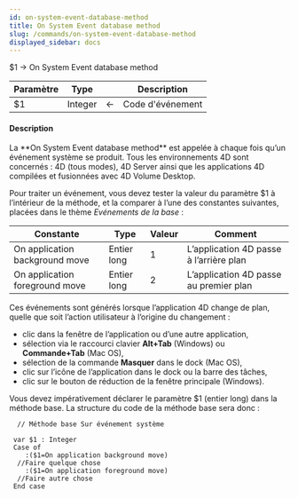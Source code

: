 ```yaml
---
id: on-system-event-database-method
title: On System Event database method
slug: /commands/on-system-event-database-method
displayed_sidebar: docs
---
```


<!--REF #_command_.On System Event database method.Syntax-->$1 -> On System Event database method<!-- END REF-->
<!--REF #_command_.On System Event database method.Params-->
| Paramètre | Type |  | Description |
| --- | --- | --- | --- |
| $1 | Integer | &#8592; | Code d'événement |

<!-- END REF-->

#### Description 

<!--REF #_command_.On System Event database method.Summary-->La **On System Event database method** est appelée à chaque fois qu’un événement système se produit.<!-- END REF--> Tous les environnements 4D sont concernés : 4D (tous modes), 4D Server ainsi que les applications 4D compilées et fusionnées avec 4D Volume Desktop.

Pour traiter un événement, vous devez tester la valeur du paramètre $1 à l’intérieur de la méthode, et la comparer à l’une des constantes suivantes, placées dans le thème *Evénements de la base* :

| Constante                      | Type        | Valeur | Comment                                 |
| ------------------------------ | ----------- | ------ | --------------------------------------- |
| On application background move | Entier long | 1      | L’application 4D passe à l’arrière plan |
| On application foreground move | Entier long | 2      | L’application 4D passe au premier plan  |

Ces événements sont générés lorsque l’application 4D change de plan, quelle que soit l’action utilisateur à l’origine du changement : 

* clic dans la fenêtre de l’application ou d’une autre application,
* sélection via le raccourci clavier **Alt+Tab** (Windows) ou **Commande+Tab** (Mac OS),
* sélection de la commande **Masquer** dans le dock (Mac OS),
* clic sur l’icône de l’application dans le dock ou la barre des tâches,
* clic sur le bouton de réduction de la fenêtre principale (Windows).

Vous devez impérativement déclarer le paramètre $1 (entier long) dans la méthode base. La structure du code de la méthode base sera donc :

```4d
  // Méthode base Sur événement système
 
 var $1 : Integer
 Case of
    :($1=On application background move)
  //Faire quelque chose
    :($1=On application foreground move)
  //Faire autre chose
 End case
```
